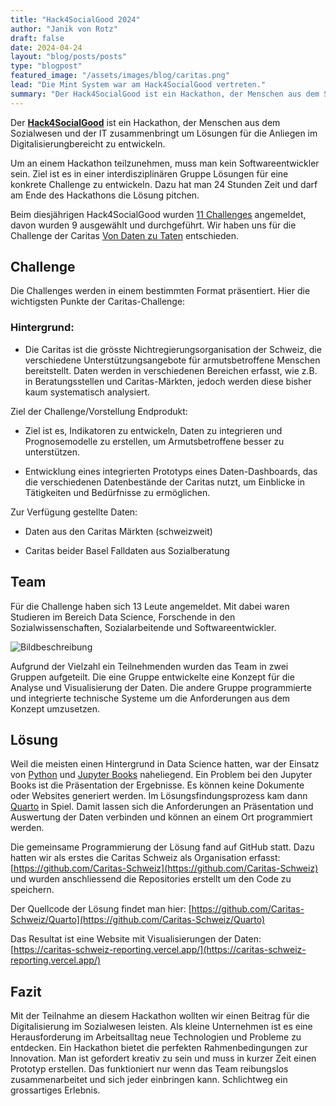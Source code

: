 ```yaml
---
title: "Hack4SocialGood 2024"
author: "Janik von Rotz"
draft: false
date: 2024-04-24
layout: "blog/posts/posts"
type: "blogpost"
featured_image: "/assets/images/blog/caritas.png"
lead: "Die Mint System war am Hack4SocialGood vertreten."
summary: "Der Hack4SocialGood ist ein Hackathon, der Menschen aus dem Sozialwesen und der IT zusammenbringt um Lösungen für die Anliegen im Digitalisierungbereicht zu entwickeln. Um an einem Hackathon teil..."
---
```

Der [**Hack4SocialGood**](https://www.zhaw.ch/en/socialwork/hack4socialgood/) ist ein Hackathon, der Menschen aus dem Sozialwesen und der IT zusammenbringt um Lösungen für die Anliegen im Digitalisierungbereicht zu entwickeln.

Um an einem Hackathon teilzunehmen, muss man kein Softwareentwickler sein. Ziel ist es in einer interdisziplinären Gruppe Lösungen für eine konkrete Challenge zu entwickeln. Dazu hat man 24 Stunden Zeit und darf am Ende des Hackathons die Lösung pitchen.

Beim diesjährigen Hack4SocialGood wurden [11 Challenges](https://bd.hack4socialgood.ch/event/6) angemeldet, davon wurden 9 ausgewählt und durchgeführt. Wir haben uns für die Challenge der Caritas [Von Daten zu Taten](https://bd.hack4socialgood.ch/project/90) entschieden.



## Challenge

Die Challenges werden in einem bestimmten Format präsentiert. Hier die wichtigsten Punkte der Caritas-Challenge:

### Hintergrund:

- Die Caritas ist die grösste Nichtregierungsorganisation der Schweiz, die verschiedene Unterstützungsangebote für armutsbetroffene Menschen bereitstellt. Daten werden in verschiedenen Bereichen erfasst, wie z.B. in Beratungsstellen und Caritas-Märkten, jedoch werden diese bisher kaum systematisch analysiert.

Ziel der Challenge/Vorstellung Endprodukt:

- Ziel ist es, Indikatoren zu entwickeln, Daten zu integrieren und Prognosemodelle zu erstellen, um Armutsbetroffene besser zu unterstützen.

- Entwicklung eines integrierten Prototyps eines Daten-Dashboards, das die verschiedenen Datenbestände der Caritas nutzt, um Einblicke in Tätigkeiten und Bedürfnisse zu ermöglichen.

Zur Verfügung gestellte Daten:

- Daten aus den Caritas Märkten (schweizweit)

- Caritas beider Basel Falldaten aus Sozialberatung



## Team

Für die Challenge haben sich 13 Leute angemeldet. Mit dabei waren Studieren im Bereich Data Science, Forschende in den Sozialwissenschaften, Sozialarbeitende und Softwareentwickler.

![Bildbeschreibung](/assets/images/blog/Hack4SocialGoodTeam.png)

Aufgrund der Vielzahl ein Teilnehmenden wurden das Team in zwei Gruppen aufgeteilt. Die eine Gruppe entwickelte eine Konzept für die Analyse und Visualisierung der Daten. Die andere Gruppe programmierte und integrierte technische Systeme um die Anforderungen aus dem Konzept umzusetzen.


## Lösung

Weil die meisten einen Hintergrund in Data Science hatten, war der Einsatz von [Python](https://www.python.org/) und [Jupyter Books](https://jupyter.org/) naheliegend. Ein Problem bei den Jupyter Books ist die Präsentation der Ergebnisse. Es können keine Dokumente oder Websites generiert werden. Im Lösungsfindungsprozess kam dann [Quarto](https://quarto.org/) in Spiel. Damit lassen sich die Anforderungen an Präsentation und Auswertung der Daten verbinden und können an einem Ort programmiert werden.

Die gemeinsame Programmierung der Lösung fand auf GitHub statt. Dazu hatten wir als erstes die Caritas Schweiz als Organisation erfasst: [https://github.com/Caritas-Schweiz](https://github.com/Caritas-Schweiz) und wurden anschliessend die Repositories  erstellt um den Code zu speichern.

Der Quellcode der Lösung findet man hier: [https://github.com/Caritas-Schweiz/Quarto](https://github.com/Caritas-Schweiz/Quarto)

Das Resultat ist eine Website mit Visualisierungen der Daten: [https://caritas-schweiz-reporting.vercel.app/](https://caritas-schweiz-reporting.vercel.app/)


## Fazit

Mit der Teilnahme an diesem Hackathon wollten wir einen Beitrag für die Digitalisierung im Sozialwesen leisten. Als kleine Unternehmen ist es eine Herausforderung im Arbeitsalltag neue Technologien und Probleme zu entdecken. Ein Hackathon bietet die perfekten Rahmenbedingungen zur Innovation. Man ist gefordert kreativ zu sein und muss in kurzer Zeit einen Prototyp erstellen. Das funktioniert nur wenn das Team reibungslos zusammenarbeitet und sich jeder einbringen kann. Schlichtweg ein grossartiges Erlebnis.